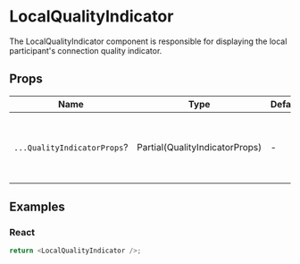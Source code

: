 # LocalQualityIndicator

The LocalQualityIndicator component is responsible for displaying the local participant's connection quality indicator.

## Props

| Name                        | Type                           | Default | Description                                           |
| --------------------------- | ------------------------------ | ------- | ----------------------------------------------------- |
| `...QualityIndicatorProps`? | Partial(QualityIndicatorProps) | -       | Props that will be passed to the root of the element. |

## Examples

### React

```javascript
return <LocalQualityIndicator />;
```
